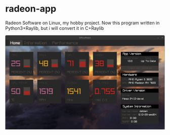 # radeon-app
Radeon Software on Linux, my hobby project. 
Now this program written in Python3+Raylib, but i will convert it in C+Raylib

![Home Page](https://github.com/Demichu5/radeon-app/blob/main/homepage.png)

